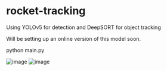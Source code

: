 # rocket-tracking

Using YOLOv5 for detection and DeepSORT for object tracking

Will be setting up an online version of this model soon.

python main.py

![image](https://user-images.githubusercontent.com/40538922/232356327-d7a95007-40d0-4589-a2fe-14795a1620e3.png)
![image](https://user-images.githubusercontent.com/40538922/232356432-f8ef575f-d11b-4ebc-86a5-552e2418935f.png)

